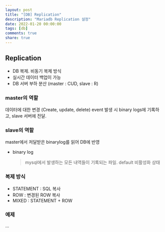 ```yaml
---
layout: post
title: "[DB] Replication"
description: "Mariadb Replication 설정"
date: 2022-01-20 00:00:00
tags: [db]
comments: true
share: true
---
```


## Replication
- DB 복제. 비동기 복제 방식
- 실시간 데이터 백업이 가능
- DB 서버 부하 분산 (master : CUD, slave : R)

### master의 역할
데이터에 대한 변경 (Create, update, delete) event 발생 시 binary logs에 기록하고, slave 서버에 전달.

### slave의 역할
master에서 저달받은 binarylog를 읽어 DB에 반영


- binary log

   > mysql에서 발생하는 모든 내역들이 기록되는 파일. default 비활성화 상태


### 복제 방식
- STATEMENT : SQL 복사
- ROW : 변경된 ROW 복사
- MIXED : STATEMENT + ROW


### 예제

...